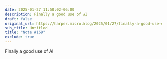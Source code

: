 ```yaml
---
date: 2025-01-27 11:50:02-06:00
description: Finally a good use of AI
draft: false
original_url: https://harper.micro.blog/2025/01/27/finally-a-good-use-of.html
sub_title: Untitled
title: "Note #169"
exclude: true
---
```


Finally a good use of AI
